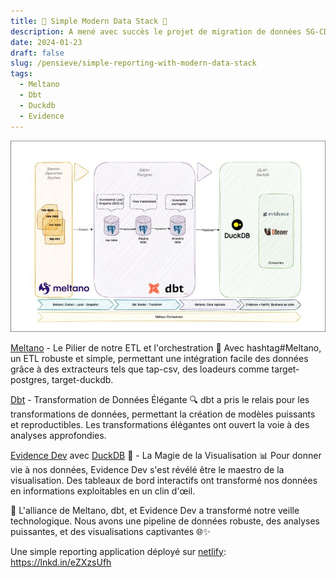```yaml
---
title: 🚀 Simple Modern Data Stack 🚀
description: A mené avec succès le projet de migration de données SG-CDN, en assurant le transfert précis des données comptables sur plusieurs systèmes. Compétences en modélisation de données, SQL et optimisation des performances, avec un accent sur l'intégrité et la cohérence des données. Excellentes capacités analytiques et de résolution de problèmes, avec un engagement à fournir des solutions de données de haute qualité qui soutiennent les objectifs commerciaux. Esprit d'équipe et excellente communication
date: 2024-01-23
draft: false
slug: /pensieve/simple-reporting-with-modern-data-stack
tags:
  - Meltano
  - Dbt
  - Duckdb
  - Evidence
---
```


![Data Architecture](../../featured/data_modern_stack/data_modern_stack.jpeg 'architecture')

[Meltano](https://meltano.com/) - Le Pilier de notre ETL et l'orchestration 🐉
Avec hashtag#Meltano, un ETL robuste et simple, permettant une intégration facile des données grâce à des extracteurs tels que tap-csv, des loadeurs comme target-postgres, target-duckdb.

[Dbt](https://www.getdbt.com/) - Transformation de Données Élégante 🔍
dbt a pris le relais pour les transformations de données, permettant la création de modèles puissants et reproductibles. Les transformations élégantes ont ouvert la voie à des analyses approfondies.

[Evidence Dev](https://evidence.dev/) avec [DuckDB](https://duckdb.org/) 🦆 - La Magie de la Visualisation 📊
Pour donner vie à nos données, Evidence Dev s'est révélé être le maestro de la visualisation. Des tableaux de bord interactifs ont transformé nos données en informations exploitables en un clin d'œil.

🔮 L'alliance de Meltano, dbt, et Evidence Dev a transformé notre veille technologique. Nous avons une pipeline de données robuste, des analyses puissantes, et des visualisations captivantes 🌐✨

Une simple reporting application déployé sur [netlify](https://www.netlify.com/): https://lnkd.in/eZXzsUfh
